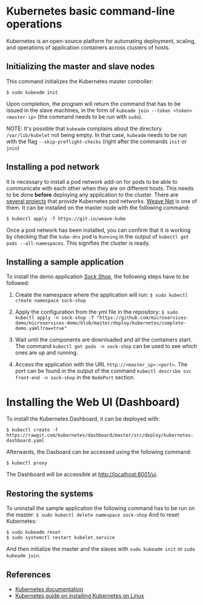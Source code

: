 # Kubernetes basic command-line operations

Kubernetes is an open-source platform for automating deployment, scaling, and operations of application containers across clusters of hosts.

## Initializing the master and slave nodes

This command initializes the Kubernetes master controller: 

```
$ sudo kubeadm init
```

Upon completion, the program will return the command that has to be issued in the slave machines, in the form of `kubeadm join --token <token> <master-ip>` (the command needs to be run with `sudo`).

NOTE: It's possible that `kubeadm` complains about the directory `/var/lib/kubelet` not being empty. In that case, `kubeadm` needs to be run with the flag `--skip-preflight-checks` (right after the commands `init` or `join`)
## Installing a pod network
It is necessary to install a pod network add-on for pods to be able to communicate with each other when they are on different hosts.
This needs to be done **before** deploying any application to the cluster.
There are [several projects](http://kubernetes.io/docs/admin/addons/) that provide Kubernetes pod networks. [Weave Net](https://github.com/weaveworks/weave-kube) is one of them. It can be installed on the master node with the following command:

```
$ kubectl apply -f https://git.io/weave-kube
```

Once a pod network has been installed, you can confirm that it is working by checking that the `kube-dns` pod is `Running` in the output of `kubectl get pods --all-namespaces`. This signifies the cluster is ready.

## Installing a sample application

To install the demo application *[Sock Shop](https://github.com/microservices-demo/microservices-demo)*, the following steps have to be followed:

1. Create the namespace where the application will run:
`$ sudo kubectl create namespace sock-shop`

2. Apply the configuration from the yml file in the repository:
`$ sudo kubectl apply -n sock-shop -f "https://github.com/microservices-demo/microservices-demo/blob/master/deploy/kubernetes/complete-demo.yaml?raw=true"`

3. Wait until the components are downloaded and all the containers start. The command `kubectl get pods -n sock-shop` can be used to see which ones are up and running.

4. Access the application with the URL `http://<master_ip>:<port>`. The port can be found in the output of the command `kubectl describe svc front-end -n sock-shop` in the `NodePort` section.

# Installing the Web UI (Dashboard)

To install the Kubernetes Dashboard, it can be deployed with:

```
$ kubectl create -f https://rawgit.com/kubernetes/dashboard/master/src/deploy/kubernetes-dashboard.yaml
```

Afterwards, the Dasboard can be accessed using the following command:

```
$ kubectl proxy
```

The Dashboard will be accessible at [http://localhost:8001/ui](http://localhost:8001/ui).

## Restoring the systems

To uninstall the sample application the following command has to be run on the master:
`$ sudo kubectl delete namespace sock-shop`
And to reset Kubernetes:

```
$ sudo kubeadm reset
$ sudo systemctl restart kubelet.service
```

And then initialize the master and the slaves with `sudo kubeadm init` or `sudo kubeadm join`.

## References

* [Kubernetes documentation](http://kubernetes.io/docs/)
* [Kubernetes guide on installing Kubernetes on Linux](http://kubernetes.io/docs/getting-started-guides/kubeadm/)
